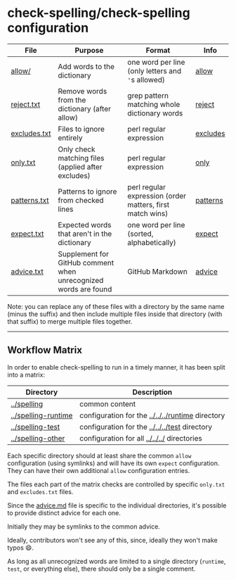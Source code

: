 <!--
Copyright (c) 2021, 2021 Josh Soref

This program and the accompanying materials are made available under
the terms of the Eclipse Public License 2.0 which accompanies this
distribution and is available at https://www.eclipse.org/legal/epl-2.0/
or the Apache License, Version 2.0 which accompanies this distribution and
is available at https://www.apache.org/licenses/LICENSE-2.0.

This Source Code may also be made available under the following
Secondary Licenses when the conditions for such availability set
forth in the Eclipse Public License, v. 2.0 are satisfied: GNU
General Public License, version 2 with the GNU Classpath
Exception [1] and GNU General Public License, version 2 with the
OpenJDK Assembly Exception [2].

[1] https://www.gnu.org/software/classpath/license.html
[2] http://openjdk.java.net/legal/assembly-exception.html

SPDX-License-Identifier: EPL-2.0 OR Apache-2.0 OR GPL-2.0 WITH Classpath-exception-2.0 OR LicenseRef-GPL-2.0 WITH Assembly-exception
-->

# check-spelling/check-spelling configuration

File | Purpose | Format | Info
-|-|-|-
[allow/](allow/*.txt) | Add words to the dictionary | one word per line (only letters and `'`s allowed) | [allow](https://github.com/check-spelling/check-spelling/wiki/Configuration#allow)
[reject.txt](reject.txt) | Remove words from the dictionary (after allow) | grep pattern matching whole dictionary words | [reject](https://github.com/check-spelling/check-spelling/wiki/Configuration-Examples%3A-reject)
[excludes.txt](excludes.txt) | Files to ignore entirely | perl regular expression | [excludes](https://github.com/check-spelling/check-spelling/wiki/Configuration-Examples%3A-excludes)
[only.txt](only.txt) | Only check matching files (applied after excludes) | perl regular expression | [only](https://github.com/check-spelling/check-spelling/wiki/Configuration-Examples%3A-only)
[patterns.txt](patterns.txt) | Patterns to ignore from checked lines | perl regular expression (order matters, first match wins) | [patterns](https://github.com/check-spelling/check-spelling/wiki/Configuration-Examples%3A-patterns)
[expect.txt](expect.txt) | Expected words that aren't in the dictionary | one word per line (sorted, alphabetically) | [expect](https://github.com/check-spelling/check-spelling/wiki/Configuration#expect)
[advice.txt](advice.txt) | Supplement for GitHub comment when unrecognized words are found | GitHub Markdown | [advice](https://github.com/check-spelling/check-spelling/wiki/Configuration-Examples%3A-advice)

Note: you can replace any of these files with a directory by the same name (minus the suffix)
and then include multiple files inside that directory (with that suffix) to merge multiple files together.

---

## Workflow Matrix

In order to enable check-spelling to run in a timely manner, it has been split into a matrix:

Directory | Description
-|-
[../spelling](../spelling) | common content
[../spelling-runtime](../spelling-runtime) | configuration for the [../../../runtime](runtime) directory
[../spelling-test](../spelling-test) | configuration for the [../../../test](test) directory
[../spelling-other](../spelling-other) | configuration for all [../../../](other) directories

Each specific directory should at least share the common `allow` configuration (using symlinks) and will
have its own `expect` configuration. They can have their own additional `allow` configuration entries.

The files each part of the matrix checks are controlled by specific
`only.txt` and `excludes.txt` files.

Since the [advice.md](advice.md) file is specific to the individual directories,
it's possible to provide distinct advice for each one.

Initially they may be symlinks to the common advice.

Ideally, contributors won't see any of this, since, ideally they won't
make typos :smile:.

As long as all unrecognized words are limited to a single directory (`runtime`, `test`, or everything else), there should only be a single comment.
